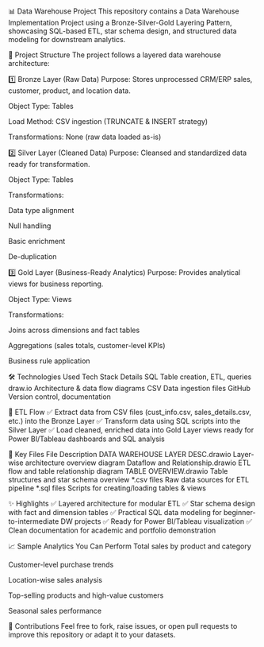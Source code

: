 📊 Data Warehouse Project
This repository contains a Data Warehouse Implementation Project using a Bronze-Silver-Gold Layering Pattern, showcasing SQL-based ETL, star schema design, and structured data modeling for downstream analytics.

🧩 Project Structure
The project follows a layered data warehouse architecture:

1️⃣ Bronze Layer (Raw Data)
Purpose: Stores unprocessed CRM/ERP sales, customer, product, and location data.

Object Type: Tables

Load Method: CSV ingestion (TRUNCATE & INSERT strategy)

Transformations: None (raw data loaded as-is)

2️⃣ Silver Layer (Cleaned Data)
Purpose: Cleansed and standardized data ready for transformation.

Object Type: Tables

Transformations:

Data type alignment

Null handling

Basic enrichment

De-duplication

3️⃣ Gold Layer (Business-Ready Analytics)
Purpose: Provides analytical views for business reporting.

Object Type: Views

Transformations:

Joins across dimensions and fact tables

Aggregations (sales totals, customer-level KPIs)

Business rule application

🛠️ Technologies Used
Tech Stack	Details
SQL	Table creation, ETL, queries
draw.io	Architecture & data flow diagrams
CSV	Data ingestion files
GitHub	Version control, documentation

🔁 ETL Flow
✅ Extract data from CSV files (cust_info.csv, sales_details.csv, etc.) into the Bronze Layer
✅ Transform data using SQL scripts into the Silver Layer
✅ Load cleaned, enriched data into Gold Layer views ready for Power BI/Tableau dashboards and SQL analysis

📎 Key Files
File	Description
DATA WAREHOUSE LAYER DESC.drawio	Layer-wise architecture overview diagram
Dataflow and Relationship.drawio	ETL flow and table relationship diagram
TABLE OVERVIEW.drawio	Table structures and star schema overview
*.csv files	Raw data sources for ETL pipeline
*.sql files	Scripts for creating/loading tables & views

✨ Highlights
✅ Layered architecture for modular ETL
✅ Star schema design with fact and dimension tables
✅ Practical SQL data modeling for beginner-to-intermediate DW projects
✅ Ready for Power BI/Tableau visualization
✅ Clean documentation for academic and portfolio demonstration


📈 Sample Analytics You Can Perform
Total sales by product and category

Customer-level purchase trends

Location-wise sales analysis

Top-selling products and high-value customers

Seasonal sales performance

🤝 Contributions
Feel free to fork, raise issues, or open pull requests to improve this repository or adapt it to your datasets.
